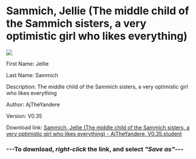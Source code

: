 # Sammich, Jellie (The middle child of the Sammich sisters, a very optimistic girl who likes everything)

<img src = "https://raw.githubusercontent.com/Arbiter1223/Daigaku-Gurashi-Custom-Students/master/Students/Files/Sammich%2C%20Jellie%20(The%20middle%20child%20of%20the%20Sammich%20sisters%2C%20a%20very%20optimistic%20girl%20who%20likes%20everything).png">

First Name: Jellie

Last Name: Sammich

Description: The middle child of the Sammich sisters, a very optimistic girl who likes everything

Author: AjTheYandere

Version: V0.35

Download link: <a href="https://raw.githubusercontent.com/Arbiter1223/Daigaku-Gurashi-Custom-Students/master/Students/Files/Sammich%2C%20Jellie%20(The%20middle%20child%20of%20the%20Sammich%20sisters%2C%20a%20very%20optimistic%20girl%20who%20likes%20everything)%20-%20AjTheYandere%2C%20V0.35.student">Sammich, Jellie (The middle child of the Sammich sisters, a very optimistic girl who likes everything) - AjTheYandere, V0.35.student</a>

### ---**To download, _right-click_ the link, and select _"Save as"_**---
